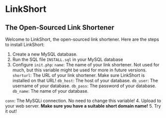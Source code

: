 # LinkShort
## The Open-Sourced Link Shortener
Welcome to LinkShort, the open-sourced link shortener.
Here are the steps to install LinkShort:
1. Create a new MySQL database.
2. Run the SQL file `INSTALL.sql` in your MySQL database
3. Configure `init.php`:
`name`: The name of your link shortener. Not used for much, but this variable might be used for more in future versions.
`shorturl`: The URL of your link shortener. Make sure LinkShort is installed on that URL!
`db_host`: The host of your database.
`db_user`: The username of your database.
`db_pass`: The password of your database.
`db_name`: The name of your database.

`conn`: The MySQLi connection. No need to change this variable!
4. Upload to your web server. **Make sure you have a suitable short domain name!**
5. Try it out!
